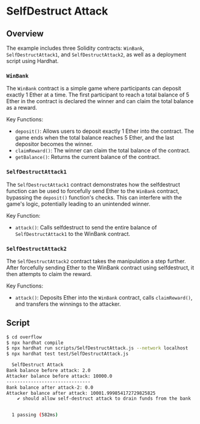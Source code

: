 # SelfDestruct Attack

## Overview

The example includes three Solidity contracts: `WinBank`, `SelfDestructAttack1`, and `SelfDestructAttack2`, as well as a deployment script using Hardhat.

### `WinBank`

The `WinBank` contract is a simple game where participants can deposit exactly 1 Ether at a time. The first participant to reach a total balance of 5 Ether in the contract is declared the winner and can claim the total balance as a reward.

Key Functions:

- `deposit()`: Allows users to deposit exactly 1 Ether into the contract. The game ends when the total balance reaches 5 Ether, and the last depositor becomes the winner.
- `claimReward()`: The winner can claim the total balance of the contract.
- `getBalance()`: Returns the current balance of the contract.

### `SelfDestructAttack1`

The `SelfDestructAttack1` contract demonstrates how the selfdestruct function can be used to forcefully send Ether to the `WinBank` contract, bypassing the `deposit()` function's checks. This can interfere with the game's logic, potentially leading to an unintended winner.

Key Function:

- `attack()`: Calls selfdestruct to send the entire balance of `SelfDestructAttack1` to the WinBank contract.

### `SelfDestructAttack2`

The `SelfDestructAttack2` contract takes the manipulation a step further. After forcefully sending Ether to the WinBank contract using selfdestruct, it then attempts to claim the reward.

Key Functions:

- `attack()`: Deposits Ether into the `WinBank` contract, calls `claimReward()`, and transfers the winnings to the attacker.

## Script

```bash
$ cd overflow
$ npx hardhat compile
$ npx hardhat run scripts/SelfDestructAttack.js --network localhost
$ npx hardhat test test/SelfDestructAttack.js

  SelfDestruct Attack
Bank balance before attack: 2.0
Attacker balance before attack: 10000.0
-------------------------------
Bank balance after attack-2: 0.0
Attacker balance after attack: 10001.999854172729825825
    ✔ should allow self-destruct attack to drain funds from the bank


  1 passing (582ms)
```